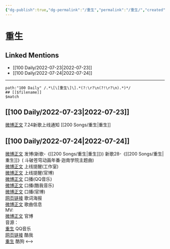 ```yaml
---
{"dg-publish":true,"dg-permalink":"/重生","permalink":"/重生/","created":"2022-12-06T16:48:21.000+08:00","updated":"2023-04-10T15:59:17.295+08:00"}
---
```


# 重生

## Linked Mentions
- [[100 Daily/2022-07-23\|2022-07-23]]
- [[100 Daily/2022-07-24\|2022-07-24]]


---

```expander
path:"100 Daily" /.*\[\[重生\]\].*(?:\r?\n(?!\r?\n).*)*/
## [[$filename]]
$match
```
## [[100 Daily/2022-07-23\|2022-07-23]]
[微博正文](http://weibo.com/5248300719/LDEst71L0) 7.24新歌上线通知 [[200 Songs/重生\|重生]]
## [[100 Daily/2022-07-24\|2022-07-24]]
[微博正文](http://weibo.com/1736988591/LDJEWDyEC) 发博(新歌-《[[200 Songs/重生\|重生]]》)
新歌28-《[[200 Songs/重生\|重生]]》( 斗破苍穹动画年番·迦南学院主题曲)  
[微博正文](https://m.weibo.cn/7478855230/4794695735315724) 上线提醒(工作室)  
[微博正文](https://m.weibo.cn/5898310988/4794695710936580) 上线提醒(官博)  
[微博正文](https://m.weibo.cn/2169129705/4794695731381194) 口播(QQ音乐)  
[微博正文](https://m.weibo.cn/1738434147/4794695714343818) 口播(酷我音乐)  
[微博正文](https://m.weibo.cn/5898310988/4794703264616085) 口播(官博)  
[网页链接](https://m.weibo.cn/status/4794710810166370) 歌词海报  
[微博正文](https://m.weibo.cn/6466290670/4794547286311648) 歌曲信息  
MV:  
[微博正文](https://m.weibo.cn/5898310988/4794698231448664) 官博  
音源：  
[重生](https://weibo.cn/sinaurl?u=https%3A%2F%2Fi.y.qq.com%2Fv8%2Fplaysong.html%3Fsongid%3D368397311%26source%3Dyqq%26ADTAG%3Dhz_wb_sf%26channelId%3D10081987) QQ音乐  
[网页链接](https://weibo.cn/sinaurl?u=http%3A%2F%2Fm.kuwo.cn%2Fnewh5app%2Fplay_detail%2F229069753) 酷我  
[重生](https://weibo.cn/sinaurl?u=https%3A%2F%2Ft1.kugou.com%2Fsong.html%3Fid%3D2urUifdzBV3) 酷狗
<-->